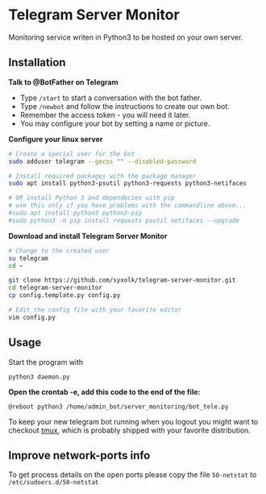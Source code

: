 # Telegram Server Monitor

Monitoring service writen in Python3 to be hosted on your own server.

## Installation
**Talk to @BotFather on Telegram**
- Type `/start` to start a conversation with the bot father.
- Type `/newbot` and follow the instructions to create our own bot.
- Remember the access token - you will need it later.
- You may configure your bot by setting a name or picture.

**Configure your linux server**

```sh
# Create a special user for the bot
sudo adduser telegram --gecos "" --disabled-password

# Install required packages with the package manager
sudo apt install python3-psutil python3-requests python3-netifaces

# OR install Python 3 and dependecies with pip
# use this only if you have problems with the commandline above...
#sudo apt install python3 python3-pip
#sudo python3 -m pip install requests psutil netifaces --upgrade
```

**Download and install Telegram Server Monitor**

```sh
# Change to the created user
su telegram
cd ~

git clone https://github.com/syxolk/telegram-server-monitor.git
cd telegram-server-monitor
cp config.template.py config.py

# Edit the config file with your favorite editor
vim config.py
```

## Usage
Start the program with
```
python3 daemon.py
```


**Open the crontab -e, add this code to the end of the file:**
```
@reboot python3 /home/admin_bot/server_monitoring/bot_tele.py
 ```

To keep your new telegram bot running when you logout you might want to checkout [tmux](https://tmux.github.io/), which is probably shipped with your favorite distribution.

## Improve network-ports info
To get process details on the open ports please copy the file `50-netstat` to `/etc/sudoers.d/50-netstat`

